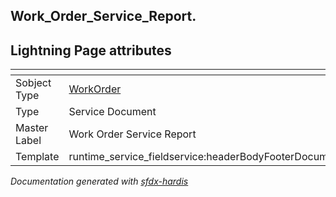 ## Work_Order_Service_Report.

## Lightning Page attributes

|<!-- -->|<!-- -->|
|:---|:---|
|Sobject Type|[WorkOrder](../objects/WorkOrder.md)|
|Type| Service Document|
|Master Label|Work Order Service Report|
|Template|runtime_service_fieldservice:headerBodyFooterDocumentTemplate|




<!-- Page description -->


_Documentation generated with [sfdx-hardis](https://sfdx-hardis.cloudity.com)_
